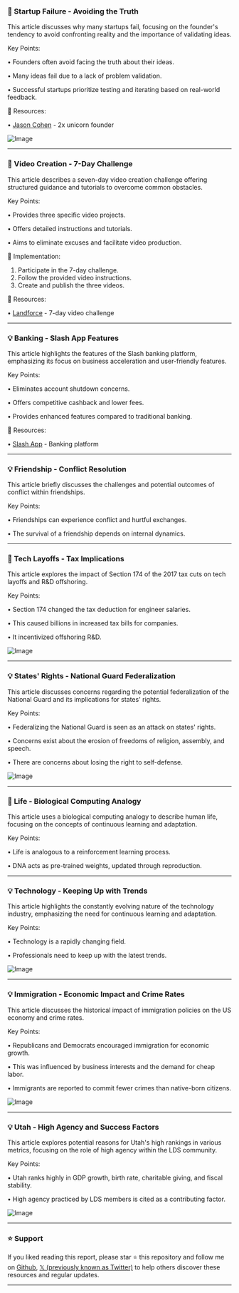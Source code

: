 ### 🤖 Startup Failure - Avoiding the Truth

This article discusses why many startups fail, focusing on the founder's tendency to avoid confronting reality and the importance of validating ideas.


Key Points:

• Founders often avoid facing the truth about their ideas.


•  Many ideas fail due to a lack of problem validation.


•  Successful startups prioritize testing and iterating based on real-world feedback.



🔗 Resources:

• [Jason Cohen](https://x.com/asmartbear) - 2x unicorn founder

![Image](https://pbs.twimg.com/amplify_video_thumb/1931881047609790464/img/rvgz9omMkre8gITE.jpg)


---

### 🚀 Video Creation - 7-Day Challenge

This article describes a seven-day video creation challenge offering structured guidance and tutorials to overcome common obstacles.


Key Points:

• Provides three specific video projects.


• Offers detailed instructions and tutorials.


• Aims to eliminate excuses and facilitate video production.



🚀 Implementation:

1. Participate in the 7-day challenge.
2. Follow the provided video instructions.
3. Create and publish the three videos.


🔗 Resources:

• [Landforce](https://x.com/landforce/status/1931858838237683758) - 7-day video challenge


---

### 💡 Banking - Slash App Features

This article highlights the features of the Slash banking platform, emphasizing its focus on business acceleration and user-friendly features.


Key Points:

• Eliminates account shutdown concerns.


• Offers competitive cashback and lower fees.


• Provides enhanced features compared to traditional banking.



🔗 Resources:

• [Slash App](https://x.com/slashapp) - Banking platform


---

### 💡 Friendship - Conflict Resolution

This article briefly discusses the challenges and potential outcomes of conflict within friendships.


Key Points:

• Friendships can experience conflict and hurtful exchanges.


• The survival of a friendship depends on internal dynamics.



---

### 🤖 Tech Layoffs - Tax Implications

This article explores the impact of Section 174 of the 2017 tax cuts on tech layoffs and R&D offshoring.


Key Points:

• Section 174 changed the tax deduction for engineer salaries.


• This caused billions in increased tax bills for companies.


•  It incentivized offshoring R&D.



![Image](https://pbs.twimg.com/media/Gs8BIjJaoAAl_F7?format=jpg&name=small)


---

### 💡 States' Rights - National Guard Federalization

This article discusses concerns regarding the potential federalization of the National Guard and its implications for states' rights.


Key Points:

• Federalizing the National Guard is seen as an attack on states' rights.


•  Concerns exist about the erosion of freedoms of religion, assembly, and speech.


•  There are concerns about losing the right to self-defense.


![Image](https://pbs.twimg.com/amplify_video_thumb/1755002970368806914/img/QW-C7_KAI-JgXEis.jpg)


---

### 🤖 Life - Biological Computing Analogy

This article uses a biological computing analogy to describe human life, focusing on the concepts of continuous learning and adaptation.


Key Points:

• Life is analogous to a reinforcement learning process.


•  DNA acts as pre-trained weights, updated through reproduction.



---

### 💡 Technology - Keeping Up with Trends

This article highlights the constantly evolving nature of the technology industry, emphasizing the need for continuous learning and adaptation.



Key Points:

• Technology is a rapidly changing field.


• Professionals need to keep up with the latest trends.



![Image](https://pbs.twimg.com/amplify_video_thumb/1931428119795187712/img/yMog83WJsFpsAVLA.jpg)


---

### 💡 Immigration - Economic Impact and Crime Rates

This article discusses the historical impact of immigration policies on the US economy and crime rates.


Key Points:

• Republicans and Democrats encouraged immigration for economic growth.


• This was influenced by business interests and the demand for cheap labor.


•  Immigrants are reported to commit fewer crimes than native-born citizens.



![Image](https://pbs.twimg.com/amplify_video_thumb/1931566430559821824/img/kaydXCu0xzydmuwA.jpg)


---

### 💡 Utah - High Agency and Success Factors

This article explores potential reasons for Utah's high rankings in various metrics, focusing on the role of high agency within the LDS community.


Key Points:

• Utah ranks highly in GDP growth, birth rate, charitable giving, and fiscal stability.


• High agency practiced by LDS members is cited as a contributing factor.



![Image](https://pbs.twimg.com/media/Gs8f5TKWEAAV-QF?format=jpg&name=900x900)


---

### ⭐️ Support

If you liked reading this report, please star ⭐️ this repository and follow me on [Github](https://github.com/Drix10), [𝕏 (previously known as Twitter)](https://x.com/DRIX_10_) to help others discover these resources and regular updates.

---